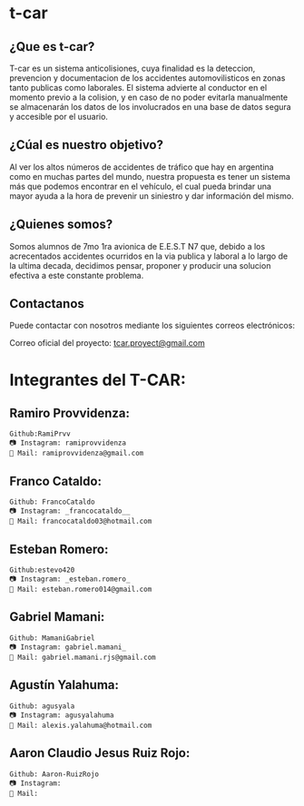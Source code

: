 # t-car

## ¿Que es t-car?

T-car es un sistema anticolisiones, cuya finalidad es la deteccion, prevencion y documentacion de los accidentes automovilisticos en zonas tanto publicas como laborales. El sistema advierte al conductor en el momento previo a la colision, y en caso de no poder evitarla manualmente se almacenarán los datos de los involucrados en una base de datos segura y accesible por el usuario.

## ¿Cúal es nuestro objetivo?

Al ver los altos números de accidentes de tráfico que hay en argentina como en muchas partes del mundo, nuestra propuesta es tener un sistema más que podemos encontrar en el vehículo, el cual pueda brindar una mayor ayuda a la hora de prevenir un siniestro y dar información del mismo.

## ¿Quienes somos?

Somos alumnos de 7mo 1ra avionica de E.E.S.T N7 que, debido a los acrecentados accidentes ocurridos en la via publica y laboral a lo largo de la ultima decada, decidimos pensar, proponer y producir una solucion efectiva a este constante problema.

## Contactanos

Puede contactar con nosotros mediante los siguientes correos electrónicos:

Correo oficial del proyecto: tcar.proyect@gmail.com

# Integrantes del T-CAR:

## Ramiro Provvidenza:

    Github:RamiPrvv
    📷 Instagram: ramiprovvidenza
    📧 Mail: ramiprovvidenza@gmail.com

## Franco Cataldo:

    Github: FrancoCataldo
    📷 Instagram: _francocataldo__
    📧 Mail: francocataldo03@hotmail.com

## Esteban Romero:

    Github:estevo420
    📷 Instagram: _esteban.romero_
    📧 Mail: esteban.romero014@gmail.com

## Gabriel Mamani:

    Github: MamaniGabriel
    📷 Instagram: gabriel.mamani_
    📧 Mail: gabriel.mamani.rjs@gmail.com

## Agustín Yalahuma:

    Github: agusyala
    📷 Instagram: agusyalahuma
    📧 Mail: alexis.yalahuma@hotmail.com

## Aaron Claudio Jesus Ruiz Rojo:

    Github: Aaron-RuizRojo
    📷 Instagram: 
    📧 Mail: 